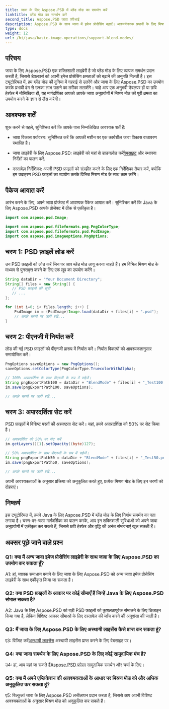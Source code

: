 ```yaml
---
title: जावा के लिए Aspose.PSD में ब्लेंड मोड का समर्थन करें
linktitle: ब्लेंड मोड का समर्थन करें
second_title: Aspose.PSD जावा एपीआई
description: Aspose.PSD के साथ जावा में इमेज प्रोसेसिंग बढ़ाएँ। आश्चर्यजनक प्रभावों के लिए मिश्रण मोड का लाभ उठाना सीखें।
type: docs
weight: 12
url: /hi/java/basic-image-operations/support-blend-modes/
---
```

## परिचय

जावा के लिए Aspose.PSD एक शक्तिशाली लाइब्रेरी है जो ब्लेंड मोड के लिए व्यापक समर्थन प्रदान करती है, जिससे डेवलपर्स को अपनी इमेज प्रोसेसिंग क्षमताओं को बढ़ाने की अनुमति मिलती है। इस ट्यूटोरियल में, हम ब्लेंड मोड की दुनिया में गहराई से उतरेंगे और जावा के लिए Aspose.PSD का उपयोग करके प्रभावी ढंग से उनका लाभ उठाने का तरीका तलाशेंगे। चाहे आप एक अनुभवी डेवलपर हों या छवि हेरफेर में नौसिखिया हों, यह मार्गदर्शिका आपको आपके जावा अनुप्रयोगों में मिश्रण मोड की पूरी क्षमता का उपयोग करने के ज्ञान से लैस करेगी।

## आवश्यक शर्तें

शुरू करने से पहले, सुनिश्चित करें कि आपके पास निम्नलिखित आवश्यक शर्तें हैं:

- जावा विकास पर्यावरण: सुनिश्चित करें कि आपकी मशीन पर एक कार्यशील जावा विकास वातावरण स्थापित है।

-  जावा लाइब्रेरी के लिए Aspose.PSD: लाइब्रेरी को यहां से डाउनलोड करें[वेबसाइट](https://releases.aspose.com/psd/java/) और स्थापना निर्देशों का पालन करें.

- दस्तावेज़ निर्देशिका: अपनी PSD फ़ाइलों को संग्रहीत करने के लिए एक निर्देशिका तैयार करें, क्योंकि हम उदाहरण PSD फ़ाइलों का उपयोग करके विभिन्न मिश्रण मोड के साथ काम करेंगे।

## पैकेज आयात करें

आरंभ करने के लिए, अपने जावा प्रोजेक्ट में आवश्यक पैकेज आयात करें। सुनिश्चित करें कि Java के लिए Aspose.PSD आपके प्रोजेक्ट में ठीक से एकीकृत है।

```java
import com.aspose.psd.Image;

import com.aspose.psd.fileformats.png.PngColorType;
import com.aspose.psd.fileformats.psd.PsdImage;
import com.aspose.psd.imageoptions.PngOptions;
```

## चरण 1: PSD फ़ाइलें लोड करें

उन PSD फ़ाइलों को लोड करें जिन पर आप ब्लेंड मोड लागू करना चाहते हैं। हम विभिन्न मिश्रण मोड के माध्यम से पुनरावृत्त करने के लिए एक लूप का उपयोग करेंगे।

```java
String dataDir = "Your Document Directory";
String[] files = new String[] {
   // PSD फ़ाइलों की सूची
   // ...
};

for (int i=0; i< files.length; i++) {
    PsdImage im = (PsdImage)Image.load(dataDir + files[i] + ".psd");
    // अगले चरणों पर जारी रखें...
}
```

## चरण 2: पीएनजी में निर्यात करें

लोड की गई PSD फ़ाइलों को पीएनजी प्रारूप में निर्यात करें। निर्यात विकल्पों को आवश्यकतानुसार समायोजित करें।

```java
PngOptions saveOptions = new PngOptions();
saveOptions.setColorType(PngColorType.TruecolorWithAlpha);

// 100% अपारदर्शिता के साथ पीएनजी के रूप में सहेजें।
String pngExportPath100 = dataDir + "BlendMode" + files[i] + "_Test100.png";
im.save(pngExportPath100, saveOptions);

// अगले चरणों पर जारी रखें...
```

## चरण 3: अपारदर्शिता सेट करें

PSD फ़ाइलों में विशिष्ट परतों की अस्पष्टता सेट करें। यहां, हमने अपारदर्शिता को 50% पर सेट किया है।

```java
// अपारदर्शिता को 50% पर सेट करें
im.getLayers()[1].setOpacity((byte)127);

// 50% अपारदर्शिता के साथ पीएनजी के रूप में सहेजें।
String pngExportPath50 = dataDir + "BlendMode" + files[i] + "_Test50.png";
im.save(pngExportPath50, saveOptions);

// अगले चरणों पर जारी रखें...
```

अपनी आवश्यकताओं के अनुसार प्रक्रिया को अनुकूलित करते हुए, प्रत्येक मिश्रण मोड के लिए इन चरणों को दोहराएं।

## निष्कर्ष

इस ट्यूटोरियल में, हमने Java के लिए Aspose.PSD में ब्लेंड मोड के लिए निर्बाध समर्थन का पता लगाया है। चरण-दर-चरण मार्गदर्शिका का पालन करके, आप इन शक्तिशाली सुविधाओं को अपने जावा अनुप्रयोगों में एकीकृत कर सकते हैं, जिससे छवि हेरफेर और वृद्धि की अनंत संभावनाएं खुल सकती हैं।

## अक्सर पूछे जाने वाले प्रश्न

### Q1: क्या मैं अन्य जावा इमेज प्रोसेसिंग लाइब्रेरी के साथ जावा के लिए Aspose.PSD का उपयोग कर सकता हूँ?

A1: हां, व्यापक समाधान बनाने के लिए जावा के लिए Aspose.PSD को अन्य जावा इमेज प्रोसेसिंग लाइब्रेरी के साथ एकीकृत किया जा सकता है।

### Q2: क्या PSD फ़ाइलों के आकार पर कोई सीमाएँ हैं जिन्हें Java के लिए Aspose.PSD संभाल सकता है?

A2: Java के लिए Aspose.PSD को बड़ी PSD फ़ाइलों को कुशलतापूर्वक संभालने के लिए डिज़ाइन किया गया है, लेकिन विशिष्ट आकार सीमाओं के लिए दस्तावेज़ की जाँच करने की अनुशंसा की जाती है।

### Q3: मैं जावा के लिए Aspose.PSD के लिए अस्थायी लाइसेंस कैसे प्राप्त कर सकता हूं?

 ए3: विजिट करें[अस्थायी लाइसेंस](https://purchase.aspose.com/temporary-license/) अस्थायी लाइसेंस प्राप्त करने के लिए वेबसाइट पर।

### Q4: क्या जावा समर्थन के लिए Aspose.PSD के लिए कोई सामुदायिक मंच है?

 उ4: हां, आप यहां जा सकते हैं[Aspose.PSD फोरम](https://forum.aspose.com/c/psd/34) सामुदायिक समर्थन और चर्चा के लिए।

### Q5: क्या मैं अपने एप्लिकेशन की आवश्यकताओं के आधार पर मिश्रण मोड को और अधिक अनुकूलित कर सकता हूं?

ए5: बिल्कुल! जावा के लिए Aspose.PSD लचीलापन प्रदान करता है, जिससे आप अपनी विशिष्ट आवश्यकताओं के अनुसार मिश्रण मोड को अनुकूलित कर सकते हैं।
